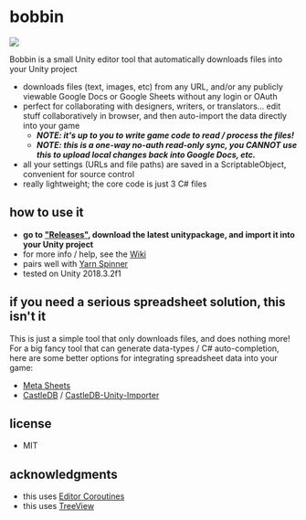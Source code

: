 # bobbin
<img src=https://raw.githubusercontent.com/radiatoryang/bobbin/master/Media/bobbin_screenshot01.png> 

Bobbin is a small Unity editor tool that automatically downloads files into your Unity project
- downloads files (text, images, etc) from any URL, and/or any publicly viewable Google Docs or Google Sheets without any login or OAuth
- perfect for collaborating with designers, writers, or translators... edit stuff collaboratively in browser, and then auto-import the data directly into your game
    - ___NOTE: it's up to you to write game code to read / process the files!___
    - ___NOTE: this is a one-way no-auth read-only sync, you **CANNOT** use this to upload local changes back into Google Docs, etc.___
- all your settings (URLs and file paths) are saved in a ScriptableObject, convenient for source control
- really lightweight; the core code is just 3 C# files

## how to use it
- **go to ["Releases"](https://github.com/radiatoryang/bobbin/releases), download the latest unitypackage, and import it into your Unity project**
- for more info / help, see the [Wiki](https://github.com/radiatoryang/bobbin/wiki)
- pairs well with [Yarn Spinner](https://github.com/thesecretlab/YarnSpinner)
- tested on Unity 2018.3.2f1

## if you need a serious spreadsheet solution, this isn't it
This is just a simple tool that only downloads files, and does nothing more! For a big fancy tool that can generate data-types / C# auto-completion, here are some better options for integrating spreadsheet data into your game:
- [Meta Sheets](http://metasheets.com/)
- [CastleDB](http://castledb.org/) / [CastleDB-Unity-Importer](https://github.com/kkukshtel/castledb-unity-importer)

## license
- MIT

## acknowledgments
- this uses [Editor Coroutines](https://github.com/marijnz/unity-editor-coroutines)
- this uses [TreeView](https://docs.unity3d.com/Manual/TreeViewAPI.html)

